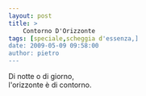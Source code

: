 ```yaml
---
layout: post
title: >
    Contorno D'Orizzonte
tags: [speciale,scheggia d'essenza,]
date: 2009-05-09 09:58:00
author: pietro
---
```

Di notte o di giorno,<br/>l'orizzonte è di contorno.
